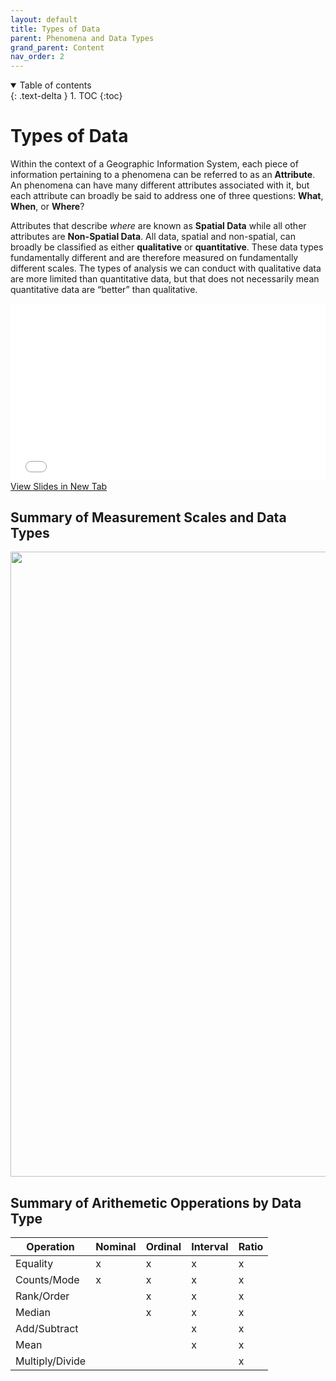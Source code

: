 ```yaml
---
layout: default
title: Types of Data
parent: Phenomena and Data Types
grand_parent: Content
nav_order: 2
---
```


<details open markdown="block">
  <summary>
    Table of contents
  </summary>
  {: .text-delta }
1. TOC
{:toc}
</details>

# Types of Data

Within the context of a Geographic Information System, each piece of information pertaining to a phenomena can be referred to as an **Attribute**.  An phenomena can have many different attributes associated with it, but each attribute can broadly be said to address one of three questions: **What**, **When**, or **Where**?

Attributes that describe *where* are known as **Spatial Data** while all other attributes are **Non-Spatial Data**.  All data, spatial and non-spatial, can broadly be classified as either **qualitative** or **quantitative**.  These data types fundamentally different and are therefore measured on fundamentally different scales. The types of analysis we can conduct with qualitative data are more limited than quantitative data, but that does not necessarily mean quantitative data are “better” than qualitative.

<div style="overflow: hidden;
  padding-top: 56.25%;
  position: relative">
  <iframe src="content/DataTypes.html" title="Processes" scrolling="no" frameborder="0"
    style="border: 0;
   height: 100%;
   left: 0;
   position: absolute;
   top: 0;
   width: 100%;">
   <p>Your browser does not support iframes.</p>
 </iframe>
</div>
<a href="content/DataTypes.html" target="_blank">View Slides in New Tab</a>


## Summary of Measurement Scales and Data Types

<img src="content/images/03-data-types.png" width="1000">

## Summary of Arithemetic Opperations by Data Type

|   Operation   |Nominal|Ordinal|Interval|Ratio|
|---------------|-------|-------|--------|-----|
|Equality       |x      |x      |x       |x    |
|Counts/Mode    |x      |x      |x       |x    |
|Rank/Order     |       |x      |x       |x    |
|Median         |       |x      |x       |x    |
|Add/Subtract   |       |       |x       |x    |
|Mean           |       |       |x       |x    |
|Multiply/Divide|       |       |        |x    |

<!-- <img src="content/images/scale_1.png" alt="hi" class="inline"/> -->
